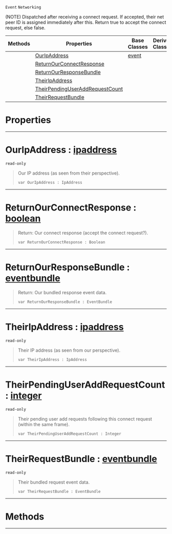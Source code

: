  `Event` `Networking`



(NOTE) Dispatched after receiving a connect request. If accepted, their net peer ID is assigned immediately after this. Return true to accept the connect request, else false.

|Methods|Properties|Base Classes|Derived Classes|
|---|---|---|---|
| |[ OurIpAddress](https://github.com/ZilchEngine/ZilchDocs/blob/master/code_reference/class_reference/netpeerreceivedconnectrequest.md#ouripaddress-zilch-engine)|[event](https://github.com/ZilchEngine/ZilchDocs/blob/master/code_reference/class_reference/event.md)| |
| |[ ReturnOurConnectResponse](https://github.com/ZilchEngine/ZilchDocs/blob/master/code_reference/class_reference/netpeerreceivedconnectrequest.md#returnourconnectresponse)| | |
| |[ ReturnOurResponseBundle](https://github.com/ZilchEngine/ZilchDocs/blob/master/code_reference/class_reference/netpeerreceivedconnectrequest.md#returnourresponsebundle)| | |
| |[ TheirIpAddress](https://github.com/ZilchEngine/ZilchDocs/blob/master/code_reference/class_reference/netpeerreceivedconnectrequest.md#theiripaddress-zilch-engi)| | |
| |[ TheirPendingUserAddRequestCount](https://github.com/ZilchEngine/ZilchDocs/blob/master/code_reference/class_reference/netpeerreceivedconnectrequest.md#theirpendinguseraddreque)| | |
| |[ TheirRequestBundle](https://github.com/ZilchEngine/ZilchDocs/blob/master/code_reference/class_reference/netpeerreceivedconnectrequest.md#theirrequestbundle-zero)| | |


 #  Properties


---  
 #  OurIpAddress : [ipaddress](https://github.com/ZilchEngine/ZilchDocs/blob/master/code_reference/class_reference/ipaddress.md)

 `read-only`

> Our IP address (as seen from their perspective).
> ``` lang=cpp, name=Nada
> var OurIpAddress : IpAddress


---  
 #  ReturnOurConnectResponse : [boolean](https://github.com/ZilchEngine/ZilchDocs/blob/master/code_reference/nada_base_types/boolean.md)

> Return: Our connect response (accept the connect request?).
> ``` lang=cpp, name=Nada
> var ReturnOurConnectResponse : Boolean


---  
 #  ReturnOurResponseBundle : [eventbundle](https://github.com/ZilchEngine/ZilchDocs/blob/master/code_reference/class_reference/eventbundle.md)

> Return: Our bundled response event data.
> ``` lang=cpp, name=Nada
> var ReturnOurResponseBundle : EventBundle


---  
 #  TheirIpAddress : [ipaddress](https://github.com/ZilchEngine/ZilchDocs/blob/master/code_reference/class_reference/ipaddress.md)

 `read-only`

> Their IP address (as seen from our perspective).
> ``` lang=cpp, name=Nada
> var TheirIpAddress : IpAddress


---  
 #  TheirPendingUserAddRequestCount : [integer](https://github.com/ZilchEngine/ZilchDocs/blob/master/code_reference/nada_base_types/integer.md)

 `read-only`

> Their pending user add requests following this connect request (within the same frame).
> ``` lang=cpp, name=Nada
> var TheirPendingUserAddRequestCount : Integer


---  
 #  TheirRequestBundle : [eventbundle](https://github.com/ZilchEngine/ZilchDocs/blob/master/code_reference/class_reference/eventbundle.md)

 `read-only`

> Their bundled request event data.
> ``` lang=cpp, name=Nada
> var TheirRequestBundle : EventBundle


---  
 #  Methods


---  
 

 